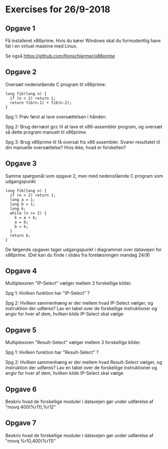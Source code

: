 # Exercises for 26/9-2018

## Opgave 1

Få installeret x86prime. Hvis du kører Windows skal du formodentlig have
fat i en virtuel maskine med Linux. 

Se også https://github.com/finnschiermer/x86prime


## Opgave 2

Oversæt nedenstående C program til x86prime:
~~~
long fib(long n) {
  if (n < 2) return 1;
  return fib(n-1) + fib(n-2);
}
~~~

Spg 1: Prøv først at lave oversættelsen i hånden. 

Spg 2: Brug dernæst gcc til at lave et x86-assembler program, 
og oversæt så dette program manuelt til x86prime.

Spg 3: Brug x86prime til få oversat fra x86 assembler.
Svarer resultatet til din manuelle oversættelse? Hvis ikke,
hvad er forskellen?


## Opgave 3

Samme spørgsmål som opgave 2, men med nedenstående C program som udgangspunkt
~~~
long fib(long n) {
  if (n < 2) return 1;
  long a = 1;
  long b = 1;
  long k;
  while (n >= 2) {
    k = a + b;
    a = b;
    b = k;
  }
  return k;
}
~~~

De følgende opgaver tager udgangspunkt i diagrammet over datavejen for x86prime.
(Det kan du finde i slides fra forelæsningen mandag 24/9)

## Opgave 4

Multiplexoren "IP-Select" vælger mellem 3 forskellige kilder.

Spg 1: Hvilken funktion har "IP-Select" ?

Spg 2: Hvilken sammenhæng er der mellem hvad IP-Select vælger, og instruktion der udføres?
Lav en tabel over de forskellige instruktioner og angiv for hver af dem, hvilken kilde IP-Select skal vælge


## Opgave 5

Multiplexoren "Result-Select" vælger mellem 3 forskellige kilder.

Spg 1: Hvilken funktion har "Result-Select" ?

Spg 2: Hvilken sammenhæng er der mellem hvad Result-Select vælger, og instruktion der udføres?
Lav en tabel over de forskellige instruktioner og angiv for hver af dem, hvilken kilde IP-Select skal vælge


## Opgave 6

Beskriv hvad de forskellige moduler i datavejen gør under udførelse af "movq 400(%r11),%r12"


## Opgave 7

Beskriv hvad de forskellige moduler i datavejen gør under udførelse af "movq %r10,400(%r11)"

